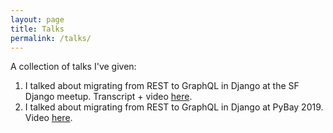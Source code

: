 ```yaml
---
layout: page
title: Talks
permalink: /talks/
---
```


A collection of talks I've given:

1. I talked about migrating from REST to GraphQL in Django at the SF Django meetup. Transcript + video [here](https://yeti.co/blog/migrating-from-rest-to-graphql-in-django/).
2. I talked about migrating from REST to GraphQL in Django at PyBay 2019. Video [here](https://www.youtube.com/watch?v=Jl4QRouhDIM).
